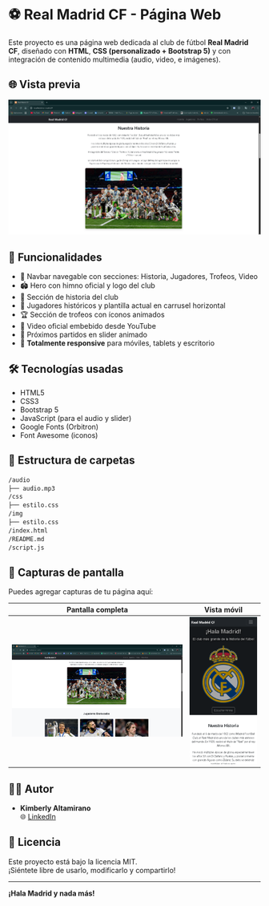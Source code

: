 # ⚽ Real Madrid CF - Página Web

Este proyecto es una página web dedicada al club de fútbol **Real Madrid CF**, diseñado con **HTML**, **CSS (personalizado + Bootstrap 5)** y con integración de contenido multimedia (audio, video, e imágenes).

## 🌐 Vista previa

![Captura de pantalla del sitio](img/pagina.png)

## 🚀 Funcionalidades

- 🔗 Navbar navegable con secciones: Historia, Jugadores, Trofeos, Video
- 🏟 Hero con himno oficial y logo del club
- 📜 Sección de historia del club
- 👥 Jugadores históricos y plantilla actual en carrusel horizontal
- 🏆 Sección de trofeos con íconos animados
- 🎥 Video oficial embebido desde YouTube
- 📅 Próximos partidos en slider animado
- 📱 **Totalmente responsive** para móviles, tablets y escritorio

## 🛠 Tecnologías usadas

- HTML5
- CSS3
- Bootstrap 5
- JavaScript (para el audio y slider)
- Google Fonts (Orbitron)
- Font Awesome (iconos)

## 📁 Estructura de carpetas

```sh
/audio
├── audio.mp3
/css
├── estilo.css
/img
├── estilo.css
/index.html
/README.md
/script.js
```

## 📸 Capturas de pantalla

Puedes agregar capturas de tu página aquí:

| Pantalla completa | Vista móvil |
|-------------------|-------------|
| ![desktop](img/desktop.png) | ![mobile](img/mobile.png) |

## 👩‍💻 Autor

- **Kimberly Altamirano**  
  🌐 [LinkedIn](https://www.linkedin.com/in/kimberly-altamirano-69163a280/)  

## 📄 Licencia

Este proyecto está bajo la licencia MIT.  
¡Siéntete libre de usarlo, modificarlo y compartirlo!

---

**¡Hala Madrid y nada más!**